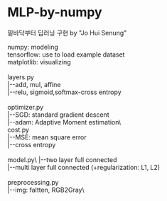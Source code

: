 # MLP-by-numpy
밑바닥부터 딥러닝 구현 by "Jo Hui Senung"

numpy: modeling\
tensorflow: use to load example dataset\
matplotlib: visualizing\
\
layers.py\
  |--add, mul, affine\
  |--relu, sigmoid,softmax-cross entropy\
  \
optimizer.py\
  |--SGD: standard gradient descent\
  |--adam: Adaptive Moment estimation\ 
  \
cost.py\
  |--MSE: mean square error\
  |--cross entropy\
  \
model.py\ 
  |--two layer full connected\
  |--multi layer full connected (+regularization: L1, L2)\
\
preprocessing.py\
  |--img: faltten, RGB2Gray\
